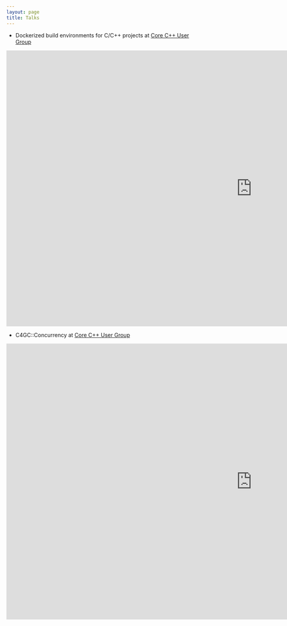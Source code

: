 ```yaml
---
layout: page
title: Talks
---
```


- Dockerized build environments for C/C++ projects at [Core C++ User Group](https://corecppil.github.io/Meetups/)

<div class="embed-youtube">
<iframe width="1280" height="720" src="https://www.youtube.com/embed/B0DptqheF5I" title="YouTube video player" frameborder="0" allow="accelerometer; autoplay; clipboard-write; encrypted-media; gyroscope; picture-in-picture" allowfullscreen></iframe>
</div>


- C4GC::Concurrency at [Core C++ User Group](https://corecppil.github.io/Meetups/)
<div class="embed-youtube">
<iframe width="1280" height="720" src="https://www.youtube.com/embed/BWKJtEYJFjw" title="YouTube video player" frameborder="0" allow="accelerometer; autoplay; clipboard-write; encrypted-media; gyroscope; picture-in-picture" allowfullscreen></iframe>
</div>
